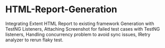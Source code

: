 # HTML-Report-Generation
Integrating Extent HTML Report to existing framework Generation with TestNG Listeners, Attaching Screenshot for failed test cases with TestNG listeners, Handling concurrency problem to avoid sync issues, IRetry analyzer to  rerun flaky test. 
